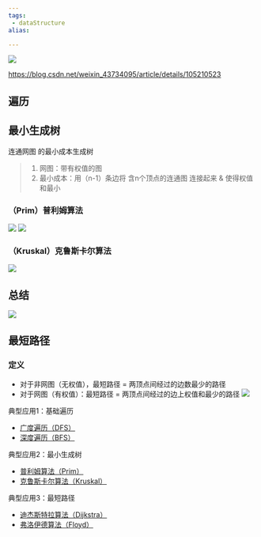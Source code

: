 ```yaml
---
tags:
 - dataStructure 
alias:

---
```

![](https://img-service.csdnimg.cn/img_convert/cf9a0fb348316d07f65623dbdea0e2e2.png)

https://blog.csdn.net/weixin_43734095/article/details/105210523


## 遍历
## 最小生成树
连通网图 的最小成本生成树

> 1.  网图：带有权值的图
> 2.  最小成本：用（n-1）条边将 含n个顶点的连通图 连接起来 & 使得权值和最小

### （Prim）普利姆算法
![](https://img-service.csdnimg.cn/img_convert/5391f6039af12173a5cdb8632e083121.png)
![](https://img-service.csdnimg.cn/img_convert/e64fc1b42cb902099bb6b659211270bc.png)
### （Kruskal）克鲁斯卡尔算法
![](https://img-service.csdnimg.cn/img_convert/665e75347318bf0f44cc33e235a3143b.png)

## 总结
![](https://img-service.csdnimg.cn/img_convert/1437ec3b514fc02ed34ec64f504ce133.png)

## 最短路径
### 定义

-   对于非网图（无权值），最短路径 = 两顶点间经过的边数最少的路径
-   对于网图（有权值）：最短路径 = 两顶点间经过的边上权值和最少的路径
![](https://img-service.csdnimg.cn/img_convert/d19e340ceab09a8e21fa30c37bc3c8d9.png)



典型应用1：基础遍历

-   [广度遍历（DFS）  
    ](https://github.com/Carson-Ho/AlgorithmLearning/blob/master/%E5%85%B7%E4%BD%93%E8%AE%B2%E8%A7%A3/%E5%9B%BE%EF%BC%9A%E5%B9%BF%E5%BA%A6%E4%BC%98%E5%85%88%E9%81%8D%E5%8E%86%EF%BC%88BFS.md)
-   [深度遍历（BFS）  
    ](https://github.com/Carson-Ho/AlgorithmLearning/blob/master/%E5%85%B7%E4%BD%93%E8%AE%B2%E8%A7%A3/%E5%9B%BE%EF%BC%9A%E6%B7%B1%E5%BA%A6%E4%BC%98%E5%85%88%E9%81%8D%E5%8E%86%EF%BC%88%20DFS%20%EF%BC%89.md)

典型应用2：最小生成树

-   [普利姆算法（Prim）  
    ](https://github.com/Carson-Ho/AlgorithmLearning/blob/master/%E5%85%B7%E4%BD%93%E8%AE%B2%E8%A7%A3/%E5%9B%BE%EF%BC%9A%E6%9C%80%E5%B0%8F%E7%94%9F%E6%88%90%E6%A0%91%E7%AE%97%E6%B3%95-%E6%99%AE%E5%88%A9%E5%A7%86%E7%AE%97%E6%B3%95%EF%BC%88Prim%EF%BC%89.md)
-   [克鲁斯卡尔算法（Kruskal）  
    ](https://github.com/Carson-Ho/AlgorithmLearning/blob/master/%E5%85%B7%E4%BD%93%E8%AE%B2%E8%A7%A3/%E5%9B%BE%EF%BC%9A%E6%9C%80%E5%B0%8F%E7%94%9F%E6%88%90%E6%A0%91%E7%AE%97%E6%B3%95-%E5%85%8B%E9%B2%81%E6%96%AF%E5%8D%A1%E5%B0%94%E7%AE%97%E6%B3%95%EF%BC%88Kruskal%EF%BC%89.md)

典型应用3：最短路径

-   [迪杰斯特拉算法（Dijkstra）  
    ](https://github.com/Carson-Ho/AlgorithmLearning/blob/master/%E5%85%B7%E4%BD%93%E8%AE%B2%E8%A7%A3/%E5%9B%BE%EF%BC%9A%E6%9C%80%E7%9F%AD%E8%B7%AF%E5%BE%84%E7%AE%97%E6%B3%95.md)
-   [弗洛伊德算法（Floyd）](https://github.com/Carson-Ho/AlgorithmLearning/blob/master/%E5%85%B7%E4%BD%93%E8%AE%B2%E8%A7%A3/%E5%9B%BE%EF%BC%9A%E6%9C%80%E7%9F%AD%E8%B7%AF%E5%BE%84%E7%AE%97%E6%B3%95.md)


